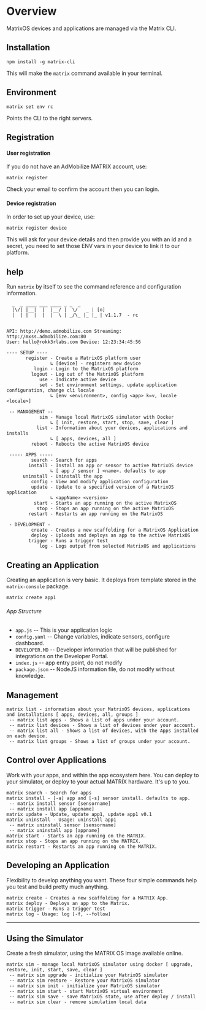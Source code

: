 # Overview

MatrixOS devices and applications are managed via the Matrix CLI.

## Installation
```
npm install -g matrix-cli
```

This will make the `matrix` command available in your terminal.

## Environment

```
matrix set env rc
```
Points the CLI to the right servers.

## Registration

#### User registration
If you do not have an AdMobilize MATRIX account, use:
```
matrix register
```
Check your email to confirm the account then you can login.

#### Device registration
In order to set up your device, use:
```
matrix register device
```
This will ask for your device details and then provide you with an id and a secret, you need to set those ENV vars in your device to link it to our platform.  

## help

Run `matrix` by itself to see the command reference and configuration information.

```
  _  _ ____ ___ ____ _ _  _
  |\/| |__|  |  |__/ |  \/   _ | [o]
  |  | |  |  |  |  \ | _/\_ |_ |_ | v1.1.7  - rc


API: http://demo.admobilize.com Streaming: http://mxss.admobilize.com:80
User: hello@rokk3rlabs.com Device: 12:23:34:45:56

---- SETUP ----
       register - Create a MatrixOS platform user
                ↳ [device] - registers new device
          login - Login to the MatrixOS platform
         logout - Log out of the MatrixOS platform
            use - Indicate active device
            set - Set environment settings, update application configuration, change cli locale
                ↳ [env <environment>, config <app> k=v, locale <locale>]

 -- MANAGEMENT --
            sim - Manage local MatrixOS simulator with Docker
                ↳ [ init, restore, start, stop, save, clear ]
           list - Information about your devices, applications and installs
                ↳ [ apps, devices, all ]
         reboot - Reboots the active MatrixOS device

 ----- APPS -----
         search - Search for apps
        install - Install an app or sensor to active MatrixOS device
                ↳ [ app / sensor ] <name>. defaults to app
      uninstall - Uninstall the app
         config - View and modify application configuration
         update - Update to a specified version of a MatrixOS application
                ↳ <appName> <version>
          start - Starts an app running on the active MatrixOS
           stop - Stops an app running on the active MatrixOS
        restart - Restarts an app running on the MatrixOS

 - DEVELOPMENT -
         create - Creates a new scaffolding for a MatrixOS Application
         deploy - Uploads and deploys an app to the active MatrixOS
        trigger - Runs a trigger test
            log - Logs output from selected MatrixOS and applications
```

## Creating an Application
Creating an application is very basic. It deploys from template stored in the `matrix-console` package.
```
matrix create app1
```

###### App Structure
* `app.js` -- This is your application logic
* `config.yaml` -- Change variables, indicate sensors, configure dashboard.
* `DEVELOPER.MD` -- Developer information that will be published for integrations on the Developer Portal.
* `index.js` -- app entry point, do not modify
* `package.json` -- NodeJS information file, do not modify without knowledge.

## Management
```
matrix list - information about your MatrixOS devices, applications and installations [ apps, devices, all, groups ]
 -- matrix list apps - Shows a list of apps under your account.
 -- matrix list devices - Shows a list of devices under your account.
 -- matrix list all - Shows a list of devices, with the Apps installed on each device.
 -- matrix list groups - Shows a list of groups under your account.
```


## Control over Applications
Work with your apps, and within the app ecosystem here. You can deploy to your simulator, or deploy to your actual MATRIX hardware. It's up to you.

```
matrix search - Search for apps
matrix install - [-a] app and [-s] sensor install. defaults to app.
 -- matrix install sensor [sensorname]
 -- matrix install app [appname]
matrix update - Update, update app1, update app1 v0.1
matrix uninstall - Usage: uninstall app1
 -- matrix uninstall sensor [sensorname]
 -- matrix uninstall app [appname]
matrix start - Starts an app running on the MATRIX.
matrix stop - Stops an app running on the MATRIX.
matrix restart - Restarts an app running on the MATRIX.
```

## Developing an Application
Flexibility to develop anything you want. These four simple commands help you test and build pretty much anything.

```
matrix create - Creates a new scaffolding for a MATRIX App.
matrix deploy - Deploys an app to the Matrix.
matrix trigger - Runs a trigger test
matrix log - Usage: log [-f, --follow]
```

---------------

## Using the Simulator

Create a fresh simulator, using the MATRIX OS image available online.
```
matrix sim - manage local MatrixOS simulator using docker [ upgrade, restore, init, start, save, clear ]
 -- matrix sim upgrade - initialize your MatrixOS simulator
 -- matrix sim restore - Restore your MatrixOS simulator
 -- matrix sim init - initialize your MatrixOS simulator
 -- matrix sim start - start MatrixOS virtual environment
 -- matrix sim save - save MatrixOS state, use after deploy / install
 -- matrix sim clear - remove simulation local data
```
